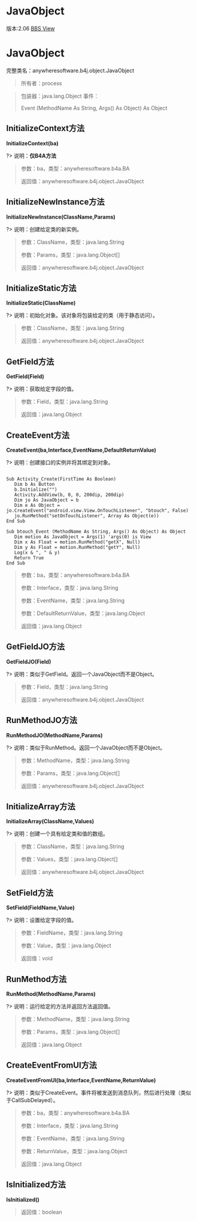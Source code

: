 # JavaObject

版本:2.06
[BBS View](https://www.b4x.com/android/forum/pages/results/?query=JavaObject)

# JavaObject
完整类名：anywheresoftware.b4j.object.JavaObject
> 所有者：process

> 包装器：java.lang.Object
> 事件：
>
> Event (MethodName As String, Args() As Object) As Object
## InitializeContext方法
**InitializeContext(ba)**

?> 说明：<b>仅B4A方法</b>
>
> 参数：ba，类型：anywheresoftware.b4a.BA
>
> 返回值：anywheresoftware.b4j.object.JavaObject
## InitializeNewInstance方法
**InitializeNewInstance(ClassName,Params)**

?> 说明：创建给定类的新实例。
>
> 参数：ClassName，类型：java.lang.String
>
> 参数：Params，类型：java.lang.Object[]
>
> 返回值：anywheresoftware.b4j.object.JavaObject
## InitializeStatic方法
**InitializeStatic(ClassName)**

?> 说明：初始化对象。该对象将包装给定的类（用于静态访问）。
>
> 参数：ClassName，类型：java.lang.String
>
> 返回值：anywheresoftware.b4j.object.JavaObject
## GetField方法
**GetField(Field)**

?> 说明：获取给定字段的值。
>
> 参数：Field，类型：java.lang.String
>
> 返回值：java.lang.Object
## CreateEvent方法
**CreateEvent(ba,Interface,EventName,DefaultReturnValue)**

?> 说明：创建接口的实例并将其绑定到对象。
```vbnet

Sub Activity_Create(FirstTime As Boolean)
   Dim b As Button
   b.Initialize("")
   Activity.AddView(b, 0, 0, 200dip, 200dip)
   Dim jo As JavaObject = b
   Dim e As Object = jo.CreateEvent("android.view.View.OnTouchListener", "btouch", False)
   jo.RunMethod("setOnTouchListener", Array As Object(e))
End Sub

Sub btouch_Event (MethodName As String, Args() As Object) As Object
   Dim motion As JavaObject = Args(1) 'args(0) is View
   Dim x As Float = motion.RunMethod("getX", Null)
   Dim y As Float = motion.RunMethod("getY", Null)
   Log(x & ", " & y)
   Return True
End Sub
```

>
> 参数：ba，类型：anywheresoftware.b4a.BA
>
> 参数：Interface，类型：java.lang.String
>
> 参数：EventName，类型：java.lang.String
>
> 参数：DefaultReturnValue，类型：java.lang.Object
>
> 返回值：java.lang.Object
## GetFieldJO方法
**GetFieldJO(Field)**

?> 说明：类似于GetField。返回一个JavaObject而不是Object。
>
> 参数：Field，类型：java.lang.String
>
> 返回值：anywheresoftware.b4j.object.JavaObject
## RunMethodJO方法
**RunMethodJO(MethodName,Params)**

?> 说明：类似于RunMethod。返回一个JavaObject而不是Object。
>
> 参数：MethodName，类型：java.lang.String
>
> 参数：Params，类型：java.lang.Object[]
>
> 返回值：anywheresoftware.b4j.object.JavaObject
## InitializeArray方法
**InitializeArray(ClassName,Values)**

?> 说明：创建一个具有给定类和值的数组。
>
> 参数：ClassName，类型：java.lang.String
>
> 参数：Values，类型：java.lang.Object[]
>
> 返回值：anywheresoftware.b4j.object.JavaObject
## SetField方法
**SetField(FieldName,Value)**

?> 说明：设置给定字段的值。
>
> 参数：FieldName，类型：java.lang.String
>
> 参数：Value，类型：java.lang.Object
>
> 返回值：void
## RunMethod方法
**RunMethod(MethodName,Params)**

?> 说明：运行给定的方法并返回方法返回值。
>
> 参数：MethodName，类型：java.lang.String
>
> 参数：Params，类型：java.lang.Object[]
>
> 返回值：java.lang.Object
## CreateEventFromUI方法
**CreateEventFromUI(ba,Interface,EventName,ReturnValue)**

?> 说明：类似于CreateEvent。事件将被发送到消息队列，然后进行处理（类似于CallSubDelayed）。
>
> 参数：ba，类型：anywheresoftware.b4a.BA
>
> 参数：Interface，类型：java.lang.String
>
> 参数：EventName，类型：java.lang.String
>
> 参数：ReturnValue，类型：java.lang.Object
>
> 返回值：java.lang.Object
## IsInitialized方法
**IsInitialized()**
>
> 返回值：boolean
